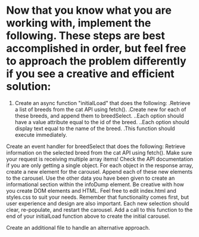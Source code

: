 # Now that you know what you are working with, implement the following. These steps are best accomplished in order, but feel free to approach the problem differently if you see a creative and efficient solution:

1. Create an async function "initialLoad" that does the following:
 .Retrieve a list of breeds from the cat API using fetch().
 .Create new <options> for each of these breeds, and append them to breedSelect.
  ..Each option should have a value attribute equal to the id of the breed.
  ..Each option should display text equal to the name of the breed.
 .This function should execute immediately.

Create an event handler for breedSelect that does the following:
Retrieve information on the selected breed from the cat API using fetch().
Make sure your request is receiving multiple array items!
Check the API documentation if you are only getting a single object.
For each object in the response array, create a new element for the carousel.
Append each of these new elements to the carousel.
Use the other data you have been given to create an informational section within the infoDump element.
Be creative with how you create DOM elements and HTML.
Feel free to edit index.html and styles.css to suit your needs.
Remember that functionality comes first, but user experience and design are also important.
Each new selection should clear, re-populate, and restart the carousel.
Add a call to this function to the end of your initialLoad function above to create the initial carousel.

Create an additional file to handle an alternative approach.
